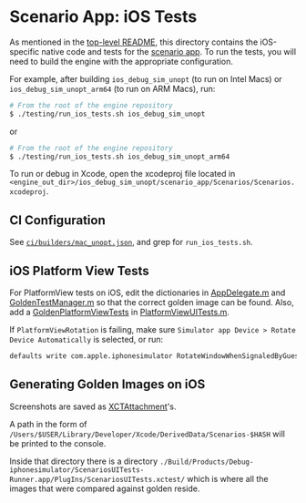 # Scenario App: iOS Tests

As mentioned in the [top-level README](../README.md), this directory contains
the iOS-specific native code and tests for the [scenario app](../lib). To run
the tests, you will need to build the engine with the appropriate configuration.

For example, after building `ios_debug_sim_unopt` (to run on Intel Macs) or `ios_debug_sim_unopt_arm64` (to run on ARM Macs),
run:

```sh
# From the root of the engine repository
$ ./testing/run_ios_tests.sh ios_debug_sim_unopt
```
or 
```sh
# From the root of the engine repository
$ ./testing/run_ios_tests.sh ios_debug_sim_unopt_arm64
```

To run or debug in Xcode, open the xcodeproj file located in
`<engine_out_dir>/ios_debug_sim_unopt/scenario_app/Scenarios/Scenarios.xcodeproj`.

## CI Configuration

See [`ci/builders/mac_unopt.json`](../../../../ci/builders/mac_unopt.json), and
grep for `run_ios_tests.sh`.

## iOS Platform View Tests

For PlatformView tests on iOS, edit the dictionaries in
[AppDelegate.m](Scenarios/Scenarios/AppDelegate.m) and
[GoldenTestManager.m](Scenarios/ScenariosUITests/GoldenTestManager.m) so that
the correct golden image can be found. Also, add a
[GoldenPlatformViewTests](Scenarios/ScenariosUITests/GoldenPlatformViewTests.h)
in [PlatformViewUITests.m](Scenarios/ScenariosUITests/PlatformViewUITests.m).

If `PlatformViewRotation` is failing, make sure
`Simulator app Device > Rotate Device Automatically` is selected, or run:

```bash
defaults write com.apple.iphonesimulator RotateWindowWhenSignaledByGuest -int 1
```

## Generating Golden Images on iOS

Screenshots are saved as
[XCTAttachment](https://developer.apple.com/documentation/xctest/activities_and_attachments/adding_attachments_to_tests_and_activities?language=objc)'s.

A path in the form of
`/Users/$USER/Library/Developer/Xcode/DerivedData/Scenarios-$HASH` will be
printed to the console.

Inside that directory there is a directory
`./Build/Products/Debug-iphonesimulator/ScenariosUITests-Runner.app/PlugIns/ScenariosUITests.xctest/`
which is where all the images that were compared against golden reside.
